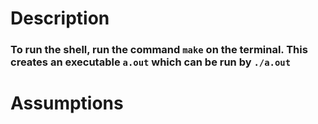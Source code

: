 # Description
### To run the shell, run the command `make` on the terminal. This creates an executable `a.out` which can be run by `./a.out`

# Assumptions